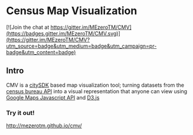 # Census Map Visualization
[![Join the chat at https://gitter.im/MEzeroTM/CMV](https://badges.gitter.im/MEzeroTM/CMV.svg)](https://gitter.im/MEzeroTM/CMV?utm_source=badge&utm_medium=badge&utm_campaign=pr-badge&utm_content=badge)
## Intro

CMV is a [citySDK](http://uscensusbureau.github.io/citysdk) based map visualization tool; turning datasets from the [census bureau API](http://census.gov/data/developers/data-sets.html) into a visual representation that anyone can view using [Google Maps Javascript API](https://developers.google.com/maps/documentation/javascript/) and [D3.js](https://github.com/mbostock/d3)

### Try it out!
http://mezerotm.github.io/cmv/
